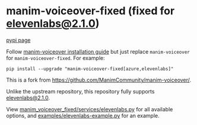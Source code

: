 # manim-voiceover-fixed (fixed for elevenlabs@2.1.0)

[pypi page](https://pypi.org/project/manim-voiceover-fixed/)

Follow [manim-voiceover installation guide](https://voiceover.manim.community/en/stable/installation.html) but just replace `manim-voiceover` for `manim-voiceover-fixed`. For example: 

```
pip install --upgrade "manim-voiceover-fixed[azure,elevenlabs]"
```

This is a fork from https://github.com/ManimCommunity/manim-voiceover/.

Unlike the upstream repository, this repository fully supports [elevenlabs@2.1.0](https://pypi.org/project/elevenlabs/2.1.0/).

View [manim_voiceover_fixed/services/elevenlabs.py](./manim_voiceover_fixed/services/elevenlabs.py) for all available options, and [examples/elevenlabs-example.py](./examples/elevenlabs-example.py) for an example.

